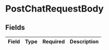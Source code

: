 # PostChatRequestBody


## Fields

| Field       | Type        | Required    | Description |
| ----------- | ----------- | ----------- | ----------- |